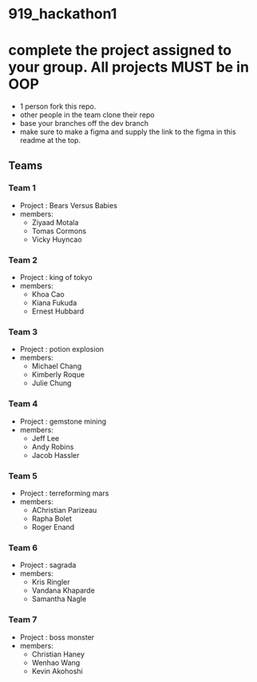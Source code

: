# 919_hackathon1

# complete the project assigned to your group.  All projects MUST be in OOP

- 1 person fork this repo.
- other people in the team clone their repo
- base your branches off the dev branch
- make sure to make a figma and supply the link to the figma in this readme at the top.

## Teams

### Team 1
- Project : Bears Versus Babies
- members:
  - Ziyaad Motala
  - Tomas Cormons
  - Vicky Huyncao

### Team 2
- Project : king of tokyo
- members:
  - Khoa Cao
  - Kiana Fukuda
  - Ernest Hubbard

### Team 3
- Project : potion explosion
- members:
  - Michael Chang
  - Kimberly Roque
  - Julie Chung

### Team 4
- Project : gemstone mining
- members:
  - Jeff Lee
  - Andy Robins
  - Jacob Hassler

### Team 5
- Project : terreforming mars
- members: 
  - AChristian Parizeau
  - Rapha Bolet
  - Roger Enand
  
### Team 6
- Project : sagrada
- members: 
  - Kris Ringler
  - Vandana Khaparde
  - Samantha Nagle
  
### Team 7
- Project : boss monster
- members: 
  - Christian Haney
  - Wenhao Wang
  - Kevin Akohoshi


